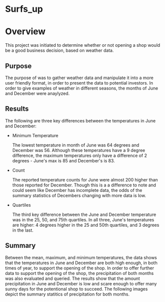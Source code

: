# Surfs_up

# Overview
  
  This project was initiated to determine whether or not opening a shop would be a good business decision, based on weather data.
  
## Purpose

  The purpose of was to gather weather data and manipulate it into a more user friendly format, in order to present the data to potential investors.  In order to give examples of weather in different seasons, the months of June and December were anaylyzed.
  
## Results

  The following are three key differences between the temperatures in June and December:
  
  - Minimum Temperature
    
    The lowest temperature in month of June was 64 degrees and December was 56. Although these temperatures have a 9 degree difference, the maximum temperatures only have a difference of 2 degrees - June's max is 85 and December's is 83.
    
  - Count 

    The reported temperature counts for June were almost 200 higher than those reported for December.  Though this is a a difference to note and could seem like December has incomplete data, the odds of the summary statistics of Decembers changing with more data is low.
    
  - Quartiles

    The third key difference between the June and December temperature was in the 25, 50, and 75th quartiles.  In all three, June's temperatures are higher: 4 degrees higher in the 25 and 50th quartiles, and 3 degrees in the last.
    
## Summary 

  Between the mean, maximum, and minimum temperatures, the data shows that the temperatures in June and December are both high enough, in both times of year, to support the opening of the shop.  In order to offer further data to support the opening of the shop, the precipitation of both months was also evaluated and queried. 
  The results show that the amount precipitation in June and December is low and scare enough to offer many sunny days for the potentional shop to succeed.  The following images depict the summary statitics of precipitation for both months.
  

  

